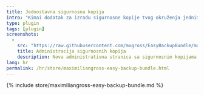 ```yaml
---
title: Jednostavna sigurnosna kopija
intro: "Kimai dodatak za izradu sigurnosne kopije tvog okruženja jednim pritiskom."
type: plugin
tags: [plugin]
screenshots:
  - 
    src: "https://raw.githubusercontent.com/mxgross/EasyBackupBundle/master/screenshot.jpg"
    title: Administracija sigurnosnih kopija
    description: Nova administrativna stranica sa sigurnosnim kopijama 
lang: hr
permalink: /hr/store/maximiliangross-easy-backup-bundle.html
---
```


{% include store/maximiliangross-easy-backup-bundle.md %}
